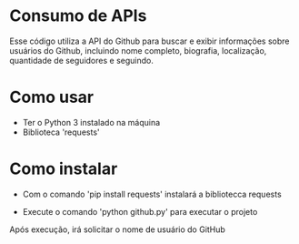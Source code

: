 # Consumo de APIs

Esse código utiliza a API do Github para buscar e exibir informações sobre usuários do Github, incluindo nome completo, biografia, localização, quantidade de seguidores e seguindo.

# Como usar

 - Ter o Python 3 instalado na máquina
 - Biblioteca 'requests'

 # Como instalar

 - Com o comando 'pip install requests' instalará a bibliotecca requests

 - Execute o comando 'python github.py' para executar o projeto

 Após execução, irá solicitar o nome de usuário do GitHub 